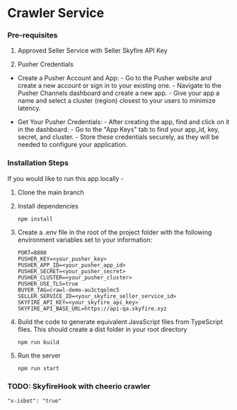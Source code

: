 # Crawler Service

### Pre-requisites

1. Approved Seller Service with Seller Skyfire API Key

2. Pusher Credentials

- Create a Pusher Account and App:
      - Go to the Pusher website and create a new account or sign in to your existing one. 
      - Navigate to the Pusher Channels dashboard and create a new app. 
      - Give your app a name and select a cluster (region) closest to your users to minimize latency. 

- Get Your Pusher Credentials:
      - After creating the app, find and click on it in the dashboard. 
      - Go to the "App Keys" tab to find your app_id, key, secret, and cluster. 
      - Store these credentials securely, as they will be needed to configure your application. 

### Installation Steps

If you would like to run this app locally -

1. Clone the main branch

2. Install dependencies

   ```
   npm install
   ```

3. Create a .env file in the root of the project folder with the following environment variables set to your information:

   ```
   PORT=8080
   PUSHER_KEY=<your_pusher_key>
   PUSHER_APP_ID=<your_pusher_app_id>
   PUSHER_SECRET=<your_pusher_secret>
   PUSHER_CLUSTER=<your_pusher_cluster>
   PUSHER_USE_TLS=true
   BUYER_TAG=crawl-demo-au3ctqolmc5
   SELLER_SERVICE_ID=<your_skyfire_seller_service_id>
   SKYFIRE_API_KEY=<your_skyfire_api_key>
   SKYFIRE_API_BASE_URL=https://api-qa.skyfire.xyz
   ```

4. Build the code to generate equivalent JavaScript files from TypeScript files. This should create a dist folder in your root directory

   ```
   npm run build
   ```

5. Run the server
   ```
   npm run start
   ```

### TODO: SkyfireHook with cheerio crawler
```
"x-isbot": "true"
```